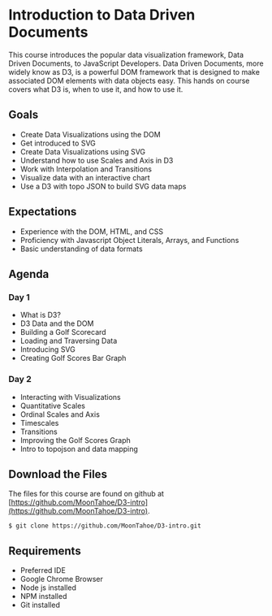 Introduction to Data Driven Documents
=====================================
This course introduces the popular data visualization framework, Data Driven Documents, to JavaScript Developers.  Data
Driven Documents, more widely know as D3, is a powerful DOM framework that is designed to make associated DOM elements
with data objects easy.  This hands on course covers what D3 is, when to use it, and how to use it.

Goals
-----
* Create Data Visualizations using the DOM
* Get introduced to SVG
* Create Data Visualizations using SVG
* Understand how to use Scales and Axis in D3
* Work with Interpolation and Transitions
* Visualize data with an interactive chart
* Use a D3 with topo JSON to build SVG data maps

Expectations
------------
* Experience with the DOM, HTML, and CSS
* Proficiency with Javascript Object Literals, Arrays, and Functions
* Basic understanding of data formats

Agenda
------

### Day 1
* What is D3?
* D3 Data and the DOM
* Building a Golf Scorecard
* Loading and Traversing Data
* Introducing SVG
* Creating Golf Scores Bar Graph

### Day 2
* Interacting with Visualizations
* Quantitative Scales
* Ordinal Scales and Axis
* Timescales
* Transitions
* Improving the Golf Scores Graph
* Intro to topojson and data mapping

Download the Files
------------------
The files for this course are found on github at [https://github.com/MoonTahoe/D3-intro](https://github.com/MoonTahoe/D3-intro).

    $ git clone https://github.com/MoonTahoe/D3-intro.git
    
Requirements
------------
* Preferred IDE
* Google Chrome Browser
* Node js installed
* NPM installed
* Git installed
